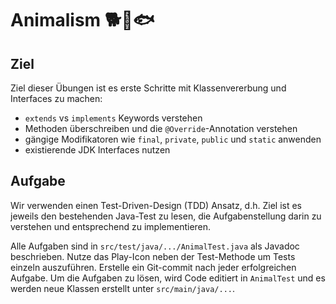 # Animalism 🐕🐘🐟

## Ziel

Ziel dieser Übungen ist es erste Schritte mit Klassenvererbung und Interfaces zu machen:
- `extends` vs `implements` Keywords verstehen
- Methoden überschreiben und die `@Override`-Annotation verstehen
- gängige Modifikatoren wie `final`, `private`, `public` und `static` anwenden
- existierende JDK Interfaces nutzen

## Aufgabe

Wir verwenden einen Test-Driven-Design (TDD) Ansatz, d.h. Ziel ist es jeweils den bestehenden Java-Test zu lesen, die Aufgabenstellung darin zu verstehen und entsprechend zu implementieren.

Alle Aufgaben sind in `src/test/java/.../AnimalTest.java` als Javadoc beschrieben. Nutze das Play-Icon neben der Test-Methode um Tests einzeln auszuführen. Erstelle ein Git-commit nach jeder erfolgreichen Aufgabe.
Um die Aufgaben zu lösen, wird Code editiert in `AnimalTest` und es werden neue Klassen erstellt unter `src/main/java/...`.
